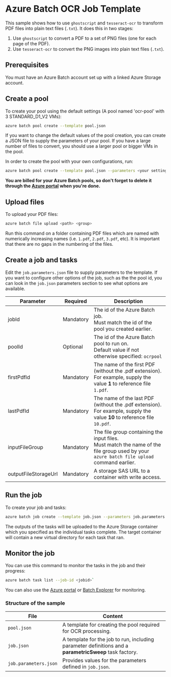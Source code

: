 # Azure Batch OCR Job Template

This sample shows how to use `ghostscript` and `tesseract-ocr` to transform PDF files into plain text files (`.txt`). It does this in two stages:

1. Use `ghostscript` to convert a PDF to a set of PNG files (one for each page of the PDF).
2. Use `tesseract-ocr` to convert the PNG images into plain text files (`.txt`).

## Prerequisites

You must have an Azure Batch account set up with a linked Azure Storage account.

## Create a pool

To create your pool using the default settings (A pool named 'ocr-pool' with 3 STANDARD_D1_V2 VMs):

```bash
azure batch pool create --template pool.json
```

If you want to change the default values of the pool creation, you can create a JSON file to supply the parameters of your pool. If you have a large number of files to convert, you should use a larger pool or bigger VMs in the pool. 

In order to create the pool with your own configurations, run:
```bash
azure batch pool create --template pool.json --parameters <your settings JSON file>
```

**You are billed for your Azure Batch pools, so don't forget to delete it through the [Azure portal](https://portal.azure.com) when you're done.** 

## Upload files

To upload your PDF files:

```bash
azure batch file upload <path> <group>
```

Run this command on a folder containing PDF files which are named with numerically increasing names (i.e. `1.pdf`, `2.pdf`, `3.pdf`, etc). It is important that there are no gaps in the numbering of the files.

## Create a job and tasks

Edit the `job.parameters.json` file to supply parameters to the template. If you want to configure other options of the job, such as the the pool id, you can look in the `job.json` parameters section to see what options are available.


| Parameter            | Required  | Description                                                                                                                                    |
| -------------------- | --------- | ---------------------------------------------------------------------------------------------------------------------------------------------- |
| jobId                | Mandatory | The id of the Azure Batch job. <br/> Must match the id of the pool you created earlier.                                                        |
| poolId               | Optional  | The id of the Azure Batch pool to run on. <br/> Default value if not otherwise specified: `ocrpool`                                            |
| firstPdfId           | Mandatory | The name of the first PDF (without the .pdf extension). <br/> For example, supply the value **1** to reference file `1.pdf`.                   |
| lastPdfId            | Mandatory | The name of the last PDF (without the .pdf extension). <br/> For example, supply the value **10** to reference file `10.pdf`.                  |
| inputFileGroup       | Mandatory | The file group containing the input files. <br/> Must match the name of the file group used by your `azure batch file upload` command earlier. |
| outputFileStorageUrl | Mandatory | A storage SAS URL to a container with write access.                                                                                            |


## Run the job

To create your job and tasks:
```bash
azure batch job create --template job.json --parameters job.parameters.json
```

The outputs of the tasks will be uploaded to the Azure Storage container which you specified as the individual tasks complete.
The target container will contain a new virtual directory for each task that ran.

## Monitor the job

You can use this command to monitor the tasks in the job and their progress:
``` bash
azure batch task list --job-id <jobid>`
```
You can also use the [Azure portal](https://portal.azure.com) or [Batch Explorer](https://github.com/Azure/azure-batch-samples/tree/master/CSharp/BatchExplorer) for monitoring.

### Structure of the sample

| File                  | Content                                                                                                |
| --------------------- | ------------------------------------------------------------------------------------------------------ |
| `pool.json`           | A template for creating the pool required for OCR processing.                                          |
| `job.json`            | A template for the job to run, including parameter definitions and a **parametricSweep** task factory. |
| `job.parameters.json` | Provides values for the parameters defined in `job.json`.                                              |
